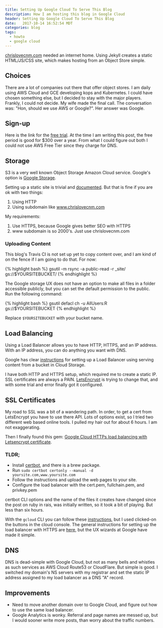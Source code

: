 ```yaml
---
title: Setting Up Google Cloud To Serve This Blog
description: How I am hosting this blog in Google Cloud
header: Setting Up Google Cloud To Serve This Blog
date:   2017-10-14 16:52:54 MDT
categories: blog
tags:
  - howto
  - google cloud
---
```


[chrislovecnm.com](https://chrislovecnm.com) needed an internet home. Using
Jekyll creates a static HTML/JS/CSS site, which makes hosting from an Object
Store simple.

## Choices

There are a lot of companies out there that offer object stores.  I am daily
using AWS Cloud and GCE developing kops and Kubernetes.  I could have chosen
something else, but I decided to stay with the major players.  Frankly, I could
not decide.  My wife made the final call.  The conversation was: "Hon, should we
use AWS or Google?".  Her answer was Google.

## Sign-up

Here is the link for the [free trial](https://console.cloud.google.com/freetrial). 
At the time I am writing this post, the free period is good for
$300 over a year. From what I could figure out both I could not use AWS Free
Tier since they charge for DNS.

## Storage

S3 is a very well known Object Storage Amazon Cloud service. Google's option is
[Google Storage](https://cloud.google.com/storage/).

Setting up a static site is trivial and
[documented](https://cloud.google.com/storage/docs/hosting-static-website).  But
that is fine if you are ok with two things:

1. Using HTTP
1. Using subdomain like www.chrislovecnm.com

My requirements:

1. Use HTTPS, because Google gives better SEO with HTTPS
1. www subdomain is so 2000's.  Just use chrislovecnm.com

### Uploading Content

This blog's Travis CI is not set up yet to copy content over, and I am kind of
on the fence if I am going to do that.  For now:

{% highlight bash %}
gsutil -m rsync -a public-read -r _site/ gs://$YOURSITEBUCKET/
{% endhighlight %}

The Google storage UX does not have an option to make all files in a folder accessible publicly, but you can set the default permission to the public.  Run the following command:

{% highlight bash %}
gsutil defacl ch -u AllUsers:R gs://$YOURSITEBUCKET
{% endhighlight %}

Replace `$YOURSITEBUCKET` with your bucket name.

## Load Balancing

Using a Load Balancer allows you to have HTTP, HTTPS, and an IP address.  With
an IP address, you can do anything you want with DNS.

Google has clear
[instructions](https://cloud.google.com/compute/docs/load-balancing/http/adding-a-backend-bucket-to-content-based-load-balancing)
for setting up a Load Balancer using serving content from a bucket in Cloud Storage.

I have both HTTP and HTTPS setup, which required me to create a static IP. SSL
certificates are always a PAIN.  [LetsEncrypt](https://letsencrypt.org/) is
trying to change that, and with some trial and error finally got it configured.

## SSL Certificates

My road to SSL was a bit of a wandering path.  In order, to get a cert from
LetsEncrypt you have to use there API. Lots of options exist, so I tried two
different web based online tools.  I pulled my hair out for about 6 hours.  I am not
exaggerating.

Then I finally found this gem: [Google Cloud HTTPs load balancing with Letsencrypt certificate](https://rubyinrails.com/2017/09/18/google-cloud-https-load-balancing-with-letsencrypt-certificate/).

### TLDR;

- Install [certbot](https://github.com/certbot/certbot), and there is a brew package.
- Run `sudo certbot certonly --manual -d yoursite.com,www.yoursite.com`
- Follow the instructions and upload the web pages to your site.
- Configure the load balancer with the cert.pem, fullchain.pem, and privkey.pem

certbot CLI options and the name of the files it creates have changed since the
post on ruby in rais, was initially written, so it took a bit of playing. But
less than six hours.

With the `gcloud` CLI you can follow these
[instructions](https://cloud.google.com/compute/docs/load-balancing/http/ssl-certificates#createresource),
but I used clicked-on the buttons in the cloud console.  The general
instructions for setting up the load balancer with HTTPS are
[here](https://cloud.google.com/compute/docs/load-balancing/tcp-ssl/#configure_load_balancer),
but the UX wizards at Google have made it simple.

## DNS

DNS is dead-simple with Google Cloud, but not as many bells and whistles as such
services as AWS Cloud Route53 or CloudFlare.  But simple is good.  I switched my
domain's NS servers with my registrar and set the static IP address assigned to
my load balancer as a DNS "A" record.

## Improvements

- Need to move another domain over to Google Cloud, and figure out how to use the same load balancer.
- Google Analytics is wonky. Referral and page names are messed up, but I would sooner write more posts, than worry about the traffic numbers.

